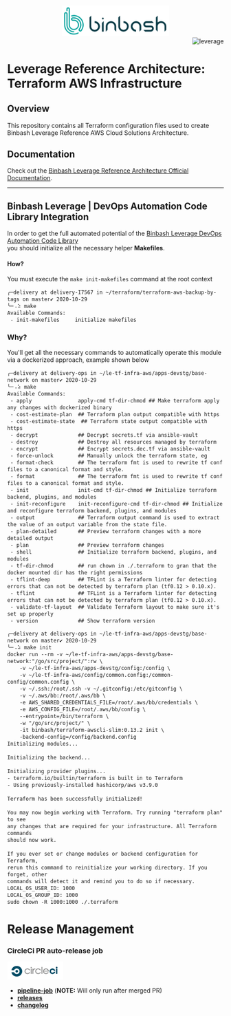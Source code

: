 <div align="center">
    <img src="./%40doc/figures/binbash.png"
    alt="binbash" width="250"/>
</div>
<div align="right">
  <img src="./%40doc/figures/binbash-leverage-terraform.png"
  alt="leverage" width="130"/>
</div>

# Leverage Reference Architecture: Terraform AWS Infrastructure

## Overview
This repository contains all Terraform configuration files used to create Binbash Leverage Reference AWS Cloud
Solutions Architecture.

## Documentation
Check out the [Binbash Leverage Reference Architecture Official Documentation](https://leverage.binbash.com.ar).

---

## Binbash Leverage | DevOps Automation Code Library Integration

In order to get the full automated potential of the
[Binbash Leverage DevOps Automation Code Library](https://leverage.binbash.com.ar/how-it-works/code-library/code-library/)  
you should initialize all the necessary helper **Makefiles**.

#### How?
You must execute the `make init-makefiles` command  at the root context

```shell
╭─delivery at delivery-I7567 in ~/terraform/terraform-aws-backup-by-tags on master✔ 2020-10-29
╰─⠠⠵ make
Available Commands:
 - init-makefiles     initialize makefiles

```

### Why?
You'll get all the necessary commands to automatically operate this module via a dockerized approach,
example shown below

```shell
╭─delivery at delivery-ops in ~/le-tf-infra-aws/apps-devstg/base-network on master✔ 2020-10-29
╰─⠠⠵ make 
Available Commands:
 - apply               apply-cmd tf-dir-chmod ## Make terraform apply any changes with dockerized binary
 - cost-estimate-plan  ## Terraform plan output compatible with https
 - cost-estimate-state  ## Terraform state output compatible with https
 - decrypt             ## Decrypt secrets.tf via ansible-vault
 - destroy             ## Destroy all resources managed by terraform
 - encrypt             ## Encrypt secrets.dec.tf via ansible-vault
 - force-unlock        ## Manually unlock the terraform state, eg
 - format-check        ## The terraform fmt is used to rewrite tf conf files to a canonical format and style.
 - format              ## The terraform fmt is used to rewrite tf conf files to a canonical format and style.
 - init                init-cmd tf-dir-chmod ## Initialize terraform backend, plugins, and modules
 - init-reconfigure    init-reconfigure-cmd tf-dir-chmod ## Initialize and reconfigure terraform backend, plugins, and modules
 - output              ## Terraform output command is used to extract the value of an output variable from the state file.
 - plan-detailed       ## Preview terraform changes with a more detailed output
 - plan                ## Preview terraform changes
 - shell               ## Initialize terraform backend, plugins, and modules
 - tf-dir-chmod        ## run chown in ./.terraform to gran that the docker mounted dir has the right permissions
 - tflint-deep         ## TFLint is a Terraform linter for detecting errors that can not be detected by terraform plan (tf0.12 > 0.10.x).
 - tflint              ## TFLint is a Terraform linter for detecting errors that can not be detected by terraform plan (tf0.12 > 0.10.x).
 - validate-tf-layout  ## Validate Terraform layout to make sure it's set up properly
 - version             ## Show terraform version

```

```shell
╭─delivery at delivery-ops in ~/le-tf-infra-aws/apps-devstg/base-network on master✔ 2020-10-29
╰─⠠⠵ make init
docker run --rm -v ~/le-tf-infra-aws/apps-devstg/base-network:"/go/src/project/":rw \
    -v ~/le-tf-infra-aws/apps-devstg/config:/config \
    -v ~/le-tf-infra-aws/config/common.config:/common-config/common.config \
    -v ~/.ssh:/root/.ssh -v ~/.gitconfig:/etc/gitconfig \
    -v ~/.aws/bb:/root/.aws/bb \
    -e AWS_SHARED_CREDENTIALS_FILE=/root/.aws/bb/credentials \
    -e AWS_CONFIG_FILE=/root/.aws/bb/config \
    --entrypoint=/bin/terraform \
    -w "/go/src/project/" \
    -it binbash/terraform-awscli-slim:0.13.2 init \
    -backend-config=/config/backend.config
Initializing modules...

Initializing the backend...

Initializing provider plugins...
- terraform.io/builtin/terraform is built in to Terraform
- Using previously-installed hashicorp/aws v3.9.0

Terraform has been successfully initialized!

You may now begin working with Terraform. Try running "terraform plan" to see
any changes that are required for your infrastructure. All Terraform commands
should now work.

If you ever set or change modules or backend configuration for Terraform,
rerun this command to reinitialize your working directory. If you forget, other
commands will detect it and remind you to do so if necessary.
LOCAL_OS_USER_ID: 1000
LOCAL_OS_GROUP_ID: 1000
sudo chown -R 1000:1000 ./.terraform

```

# Release Management
### CircleCi PR auto-release job

<div align="left">
  <img src="./%40doc/figures/circleci.png" alt="circleci" width="130"/>
</div>

- [**pipeline-job**](https://app.circleci.com/pipelines/github/binbashar/le-tf-infra-aws) (**NOTE:** Will only run after merged PR)
- [**releases**](https://github.com/binbashar/le-tf-infra-aws/releases)
- [**changelog**](https://github.com/binbashar/le-tf-infra-aws/blob/master/CHANGELOG.md)
